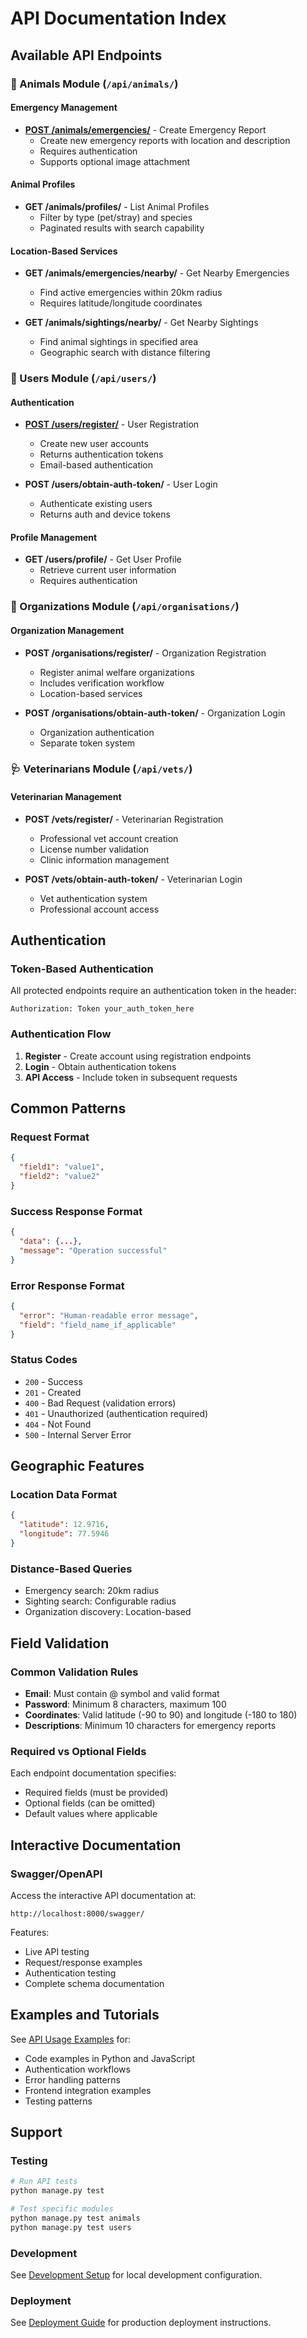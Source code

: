 # API Documentation Index

## Available API Endpoints

### 🐾 Animals Module (`/api/animals/`)

#### Emergency Management

- **[POST /animals/emergencies/](emergency.md)** - Create Emergency Report
  - Create new emergency reports with location and description
  - Requires authentication
  - Supports optional image attachment

#### Animal Profiles

- **GET /animals/profiles/** - List Animal Profiles
  - Filter by type (pet/stray) and species
  - Paginated results with search capability

#### Location-Based Services

- **GET /animals/emergencies/nearby/** - Get Nearby Emergencies

  - Find active emergencies within 20km radius
  - Requires latitude/longitude coordinates

- **GET /animals/sightings/nearby/** - Get Nearby Sightings
  - Find animal sightings in specified area
  - Geographic search with distance filtering

### 👥 Users Module (`/api/users/`)

#### Authentication

- **[POST /users/register/](user-registration.md)** - User Registration

  - Create new user accounts
  - Returns authentication tokens
  - Email-based authentication

- **POST /users/obtain-auth-token/** - User Login
  - Authenticate existing users
  - Returns auth and device tokens

#### Profile Management

- **GET /users/profile/** - Get User Profile
  - Retrieve current user information
  - Requires authentication

### 🏢 Organizations Module (`/api/organisations/`)

#### Organization Management

- **POST /organisations/register/** - Organization Registration

  - Register animal welfare organizations
  - Includes verification workflow
  - Location-based services

- **POST /organisations/obtain-auth-token/** - Organization Login
  - Organization authentication
  - Separate token system

### 🩺 Veterinarians Module (`/api/vets/`)

#### Veterinarian Management

- **POST /vets/register/** - Veterinarian Registration

  - Professional vet account creation
  - License number validation
  - Clinic information management

- **POST /vets/obtain-auth-token/** - Veterinarian Login
  - Vet authentication system
  - Professional account access

## Authentication

### Token-Based Authentication

All protected endpoints require an authentication token in the header:

```
Authorization: Token your_auth_token_here
```

### Authentication Flow

1. **Register** - Create account using registration endpoints
2. **Login** - Obtain authentication tokens
3. **API Access** - Include token in subsequent requests

## Common Patterns

### Request Format

```json
{
  "field1": "value1",
  "field2": "value2"
}
```

### Success Response Format

```json
{
  "data": {...},
  "message": "Operation successful"
}
```

### Error Response Format

```json
{
  "error": "Human-readable error message",
  "field": "field_name_if_applicable"
}
```

### Status Codes

- `200` - Success
- `201` - Created
- `400` - Bad Request (validation errors)
- `401` - Unauthorized (authentication required)
- `404` - Not Found
- `500` - Internal Server Error

## Geographic Features

### Location Data Format

```json
{
  "latitude": 12.9716,
  "longitude": 77.5946
}
```

### Distance-Based Queries

- Emergency search: 20km radius
- Sighting search: Configurable radius
- Organization discovery: Location-based

## Field Validation

### Common Validation Rules

- **Email**: Must contain @ symbol and valid format
- **Password**: Minimum 8 characters, maximum 100
- **Coordinates**: Valid latitude (-90 to 90) and longitude (-180 to 180)
- **Descriptions**: Minimum 10 characters for emergency reports

### Required vs Optional Fields

Each endpoint documentation specifies:

- Required fields (must be provided)
- Optional fields (can be omitted)
- Default values where applicable

## Interactive Documentation

### Swagger/OpenAPI

Access the interactive API documentation at:

```
http://localhost:8000/swagger/
```

Features:

- Live API testing
- Request/response examples
- Authentication testing
- Complete schema documentation

## Examples and Tutorials

See [API Usage Examples](../examples/api-usage.md) for:

- Code examples in Python and JavaScript
- Authentication workflows
- Error handling patterns
- Frontend integration examples
- Testing patterns

## Support

### Testing

```bash
# Run API tests
python manage.py test

# Test specific modules
python manage.py test animals
python manage.py test users
```

### Development

See [Development Setup](../development/setup.md) for local development configuration.

### Deployment

See [Deployment Guide](../deployment/production.md) for production deployment instructions.
